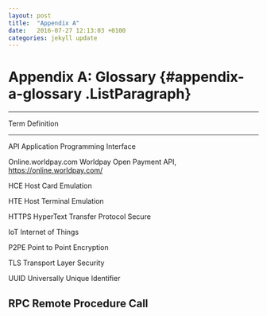 ```yaml
---
layout: post
title:  "Appendix A"
date:   2016-07-27 12:13:03 +0100
categories: jekyll update
---
```

Appendix A: Glossary {#appendix-a-glossary .ListParagraph}
====================

  ---------------------------------------------------------------------------------
  Term                  Definition
  --------------------- -----------------------------------------------------------
  API                   Application Programming Interface

  Online.worldpay.com   Worldpay Open Payment API, <https://online.worldpay.com/>

  HCE                   Host Card Emulation

  HTE                   Host Terminal Emulation

  HTTPS                 HyperText Transfer Protocol Secure

  IoT                   Internet of Things

  P2PE                  Point to Point Encryption

  TLS                   Transport Layer Security

  UUID                  Universally Unique Identifier
                        
  RPC                   Remote Procedure Call
  ---------------------------------------------------------------------------------
